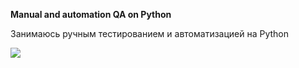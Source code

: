**Manual and automation QA on Python**

Занимаюсь ручным тестированием и автоматизацией на Python

![](https://nt.ua/Media/Default/img/qa_testing1ru.jpg)
